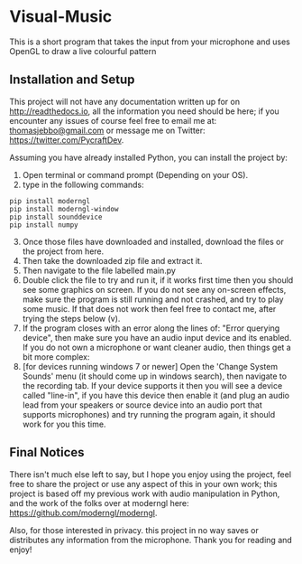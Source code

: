 # Visual-Music
This is a short program that takes the input from your microphone and uses OpenGL to draw a live colourful pattern

## Installation and Setup
This project will not have any documentation written up for on http://readthedocs.io, all the information you need should be here; if you encounter any issues of course feel free to email me at: thomasjebbo@gmail.com or message me on Twitter: https://twitter.com/PycraftDev.

Assuming you have already installed Python, you can install the project by:
1. Open terminal or command prompt (Depending on your OS).
2. type in the following commands:
```
pip install moderngl
pip install moderngl-window
pip install sounddevice
pip install numpy
```
3. Once those files have downloaded and installed, download the files or the project from here.
4. Then take the downloaded zip file and extract it.
5. Then navigate to the file labelled main.py
6. Double click the file to try and run it, if it works first time then you should see some graphics on screen. If you do not see any on-screen effects, make sure the program is still running and not crashed, and try to play some music. If that does not work then feel free to contact me, after trying the steps below (v).
7. If the program closes with an error along the lines of: "Error querying device", then make sure you have an audio input device and its enabled. If you do not own a microphone or want cleaner audio, then things get a bit more complex:
8. [for devices running windows 7 or newer] Open the 'Change System Sounds' menu (it should come up in windows search), then navigate to the recording tab. If your device supports it then you will see a device called "line-in", if you have this device then enable it (and plug an audio lead from your speakers or source device into an audio port that supports microphones) and try running the program again, it should work for you this time.

## Final Notices

There isn't much else left to say, but I hope you enjoy using the project, feel free to share the project or use any aspect of this in your own work; this project is based off my previous work with audio manipulation in Python, and the work of the folks over at moderngl here: https://github.com/moderngl/moderngl.

Also, for those interested in privacy. this project in no way saves or distributes any information from the microphone. Thank you for reading and enjoy!
